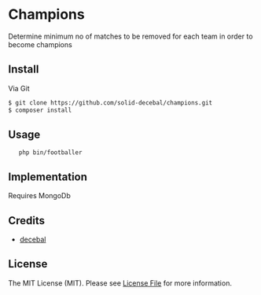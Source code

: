 # Champions
Determine minimum no of matches to be removed for each team in order to become
champions

## Install

Via Git

``` bash
$ git clone https://github.com/solid-decebal/champions.git
$ composer install
```

## Usage

``` 
   php bin/footballer
```

## Implementation
Requires MongoDb

## Credits

- [decebal](https://github.com/decebal)

## License

The MIT License (MIT). Please see [License File](LICENSE.md) for more
information.
